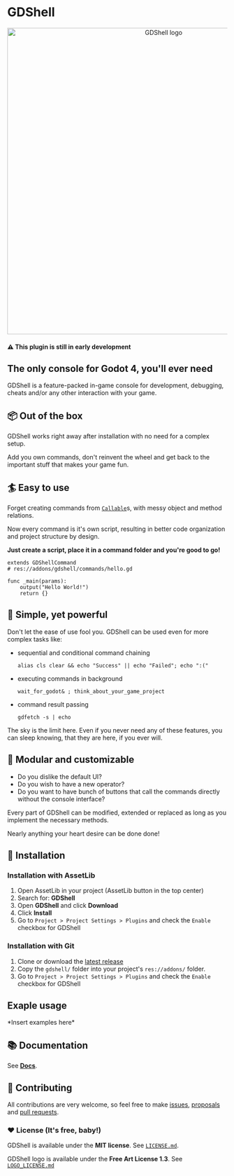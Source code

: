 # GDShell

<p align="center">
  <a href="https://github.com/Kubulambula/Godot-GDShell">
    <img src="https://github.com/Kubulambula/Godot-GDShell/blob/main/addons/gdshell/docs/logo_text.png" width="700" alt="GDShell logo">
  </a>
</p>


#### ⚠️ This plugin is still in early development


## The only console for Godot 4, you'll ever need
GDShell is a feature-packed in-game console for development, debugging, cheats and/or any other interaction with your game. 


## 📦 Out of the box
GDShell works right away after installation with no need for a complex setup.

Add you own commands, don't reinvent the wheel and get back to the important stuff that makes your game fun.


## 🏄 Easy to use
Forget creating commands from [`Callable`](https://docs.godotengine.org/en/latest/classes/class_callable.html)s, with messy object and method relations.

Now every command is it's own script, resulting in better code organization and project structure by design.


**Just create a script, place it in a command folder and you're good to go!**

```gdscript
extends GDShellCommand
# res://addons/gdshell/commands/hello.gd

func _main(params):
    output("Hello World!")
    return {}
```


## 💪 Simple, yet powerful
Don't let the ease of use fool you. GDShell can be used even for more complex tasks like:

* sequential and conditional command chaining

    `alias cls clear && echo "Success" || echo "Failed"; echo ":("`

* executing commands in background

    `wait_for_godot& ; think_about_your_game_project`


* command result passing

    `gdfetch -s | echo`

The sky is the limit here. Even if you never need any of these features, you can sleep knowing, that they are here, if you ever will.


## 🧩 Modular and customizable
* Do you dislike the default UI?
* Do you wish to have a new operator?
* Do you want to have bunch of buttons that call the commands directly without the console interface?

Every part of GDShell can be modified, extended or replaced as long as you implement the necessary methods.

Nearly anything your heart desire can be done done!


## 🧪 Installation
### Installation with AssetLib
1. Open AssetLib in your project (AssetLib button in the top center)
2. Search for: **GDShell**
3. Open **GDShell** and click **Download**
4. Click **Install**
5. Go to `Project > Project Settings > Plugins` and check the `Enable` checkbox for GDShell


### Installation with Git
1. Clone or download the [latest release](https://github.com/Kubulambula/Godot-GDShell/releases/latest)
2. Copy the `gdshell/` folder into your project's `res://addons/` folder.
3. Go to `Project > Project Settings > Plugins` and check the `Enable` checkbox for GDShell


## Exaple usage
\*Insert examples here\*


## 📚 Documentation
See **[Docs](https://github.com/Kubulambula/Godot-GDShell/blob/main/addons/gdshell/docs/docs.md)**.


## 👥 Contributing
All contributions are very welcome, so feel free to make [issues](https://github.com/Kubulambula/Godot-GDShell/issues), [proposals](https://github.com/Kubulambula/Godot-GDShell/issues/proposal) and [pull requests](https://github.com/Kubulambula/Godot-GDShell/pulls). 


### ❤️ License (It's free, baby!)
GDShell is available under the **MIT license**.
See [`LICENSE.md`](https://github.com/Kubulambula/Godot-GDShell/blob/main/LICENSE.md).

GDShell logo is available under the **Free Art License 1.3**. See [`LOGO_LICENSE.md`](https://github.com/Kubulambula/Godot-GDShell/blob/main/addons/gdshell/LOGO_LICENSE.md)
